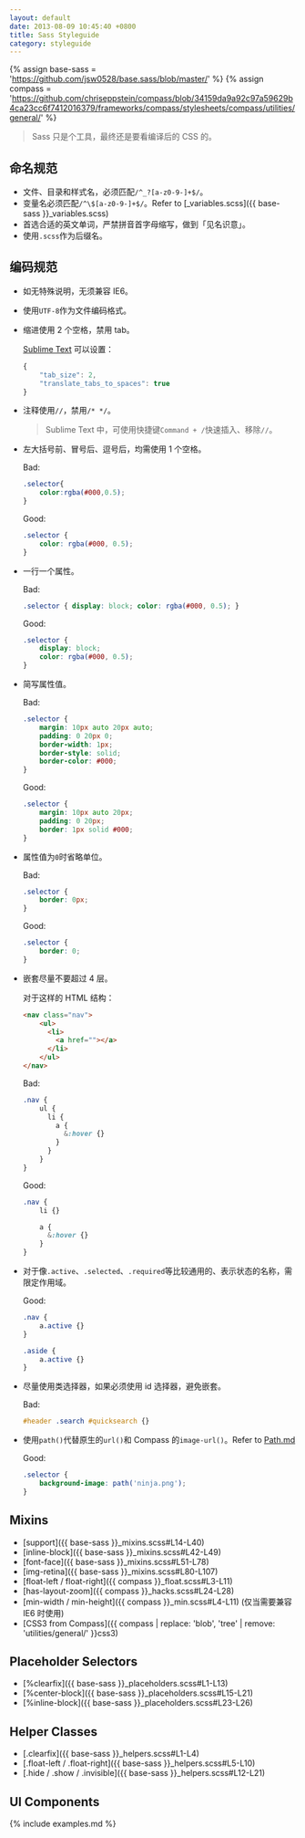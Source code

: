 ```yaml
---
layout: default
date: 2013-08-09 10:45:40 +0800
title: Sass Styleguide
category: styleguide
---
```


{% assign base-sass = 'https://github.com/jsw0528/base.sass/blob/master/' %}
{% assign compass = 'https://github.com/chriseppstein/compass/blob/34159da9a92c97a59629b4ca23cc6f7412016379/frameworks/compass/stylesheets/compass/utilities/general/' %}

> Sass 只是个工具，最终还是要看编译后的 CSS 的。

## 命名规范

- 文件、目录和样式名，必须匹配`/^_?[a-z0-9-]+$/`。
- 变量名必须匹配`/^\$[a-z0-9-]+$/`。Refer to [_variables.scss]({{ base-sass }}_variables.scss)
- 首选合适的英文单词，严禁拼音首字母缩写，做到「见名识意」。
- 使用`.scss`作为后缀名。

## 编码规范

- 如无特殊说明，无须兼容 IE6。

- 使用`UTF-8`作为文件编码格式。

- 缩进使用 2 个空格，禁用 tab。

  [Sublime Text](http://mrzhang.me/blog/after-reinstall-the-system.html#sm) 可以设置：

  ```js
  {
      "tab_size": 2,
      "translate_tabs_to_spaces": true
  }
  ```

- 注释使用`//`，禁用`/* */`。

  > Sublime Text 中，可使用快捷键`Command + /`快速插入、移除`//`。

- 左大括号前、冒号后、逗号后，均需使用 1 个空格。

  <p class="bad">Bad:</p>

  ```scss
  .selector{
      color:rgba(#000,0.5);
  }
  ```

  <p class="good">Good:</p>

  ```scss
  .selector {
      color: rgba(#000, 0.5);
  }
  ```

- 一行一个属性。

  <p class="bad">Bad:</p>

  ```scss
  .selector { display: block; color: rgba(#000, 0.5); }
  ```

  <p class="good">Good:</p>

  ```scss
  .selector {
      display: block;
      color: rgba(#000, 0.5);
  }
  ```

- 简写属性值。

  <p class="bad">Bad:</p>

  ```scss
  .selector {
      margin: 10px auto 20px auto;
      padding: 0 20px 0;
      border-width: 1px;
      border-style: solid;
      border-color: #000;
  }
  ```

  <p class="good">Good:</p>

  ```scss
  .selector {
      margin: 10px auto 20px;
      padding: 0 20px;
      border: 1px solid #000;
  }
  ```

- 属性值为`0`时省略单位。

  <p class="bad">Bad:</p>

  ```scss
  .selector {
      border: 0px;
  }
  ```

  <p class="good">Good:</p>

  ```scss
  .selector {
      border: 0;
  }
  ```

- 嵌套尽量不要超过 4 层。

  对于这样的 HTML 结构：

  ```html
  <nav class="nav">
      <ul>
        <li>
          <a href=""></a>
        </li>
      </ul>
  </nav>
  ```

  <p class="bad">Bad:</p>

  ```scss
  .nav {
      ul {
        li {
          a {
            &:hover {}
          }
        }
      }
  }
  ```

  <p class="good">Good:</p>

  ```scss
  .nav {
      li {}

      a {
        &:hover {}
      }
  }
  ```

- 对于像`.active`、`.selected`、`.required`等比较通用的、表示状态的名称，需限定作用域。

  <p class="good">Good:</p>

  ```scss
  .nav {
      a.active {}
  }

  .aside {
      a.active {}
  }
  ```

- 尽量使用类选择器，如果必须使用 id 选择器，避免嵌套。

  <p class="bad">Bad:</p>

  ```scss
  #header .search #quicksearch {}
  ```

- 使用`path()`代替原生的`url()`和 Compass 的`image-url()`。Refer to [Path.md](https://github.com/eDoctor/eRails/blob/2.x/Path.md)

  <p class="good">Good:</p>

  ```scss
  .selector {
      background-image: path('ninja.png');
  }
  ```

## Mixins

- [support]({{ base-sass }}_mixins.scss#L14-L40)
- [inline-block]({{ base-sass }}_mixins.scss#L42-L49)
- [font-face]({{ base-sass }}_mixins.scss#L51-L78)
- [img-retina]({{ base-sass }}_mixins.scss#L80-L107)
- [float-left / float-right]({{ compass }}_float.scss#L3-L11)
- [has-layout-zoom]({{ compass }}_hacks.scss#L24-L28)
- [min-width / min-height]({{ compass }}_min.scss#L4-L11) (仅当需要兼容 IE6 时使用)
- [CSS3 from Compass]({{ compass | replace: 'blob', 'tree' | remove: 'utilities/general/' }}css3)

## Placeholder Selectors

- [%clearfix]({{ base-sass }}_placeholders.scss#L1-L13)
- [%center-block]({{ base-sass }}_placeholders.scss#L15-L21)
- [%inline-block]({{ base-sass }}_placeholders.scss#L23-L26)

## Helper Classes

- [.clearfix]({{ base-sass }}_helpers.scss#L1-L4)
- [.float-left / .float-right]({{ base-sass }}_helpers.scss#L5-L10)
- [.hide / .show / .invisible]({{ base-sass }}_helpers.scss#L12-L21)

## UI Components

{% include examples.md %}
